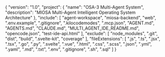 {
  "version": "1.0",
  "project": {
    "name": "OSA-3 Multi-Agent System",
    "description": "MIOSA Multi-Agent Intelligent Operating System Architecture"
  },
  "include": [
    "agent-workspace",
    "miosa-backend", 
    "web",
    ".env.example",
    ".gitignore",
    ".kilocodemodes",
    ".mcp.json",
    "AGENT.md",
    "AGENTS.md",
    "CLAUDE.md",
    "MULTI_AGENT_IDE_README.md",
    "opencode.json",
    "test-ide-api.html"
  ],
  "exclude": [
    "node_modules",
    ".git",
    "dist",
    "build",
    ".svelte-kit",
    "coverage"
  ],
  "fileExtensions": [
    ".js",
    ".ts",
    ".jsx",
    ".tsx",
    ".go",
    ".py",
    ".svelte",
    ".vue",
    ".html",
    ".css",
    ".scss",
    ".json",
    ".yml",
    ".yaml",
    ".md",
    ".txt",
    ".env",
    ".gitignore",
    ".sh",
    ".sql"
  ]
}